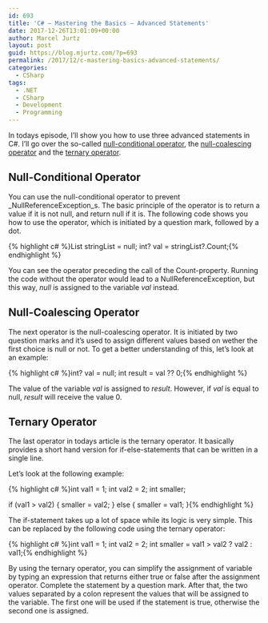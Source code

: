 ```yaml
---
id: 693
title: 'C# – Mastering the Basics – Advanced Statements'
date: 2017-12-26T13:01:09+00:00
author: Marcel Jurtz
layout: post
guid: https://blog.mjurtz.com/?p=693
permalink: /2017/12/c-mastering-basics-advanced-statements/
categories:
  - CSharp
tags:
  - .NET
  - CSharp
  - Development
  - Programming
---
```

In todays episode, I&#8217;ll show you how to use three advanced statements in C#. I&#8217;ll go over the so-called [null-conditional operator](https://docs.microsoft.com/en-us/dotnet/csharp/language-reference/operators/null-conditional-operators), the [null-coalescing operator](https://docs.microsoft.com/en-us/dotnet/csharp/language-reference/operators/null-conditional-operator) and the [ternary operator](https://docs.microsoft.com/en-us/dotnet/csharp/language-reference/operators/conditional-operator).

## Null-Conditional Operator

You can use the null-conditional operator to prevent _NullReferenceException_s. The basic principle of the operator is to return a value if it is not null, and return null if it is. The following code shows you how to use the operator, which is initiated by a question mark, followed by a dot.

{% highlight c# %}List<String> stringList = null;
int? val = stringList?.Count;{% endhighlight %}

You can see the operator preceding the call of the Count-property. Running the code without the operator would lead to a NullReferenceException, but this way, _null_ is assigned to the variable _val_ instead.

## Null-Coalescing Operator

The next operator is the null-coalescing operator. It is initiated by two question marks and it&#8217;s used to assign different values based on wether the first choice is null or not. To get a better understanding of this, let&#8217;s look at an example:

{% highlight c# %}int? val = null;
int result = val ?? 0;{% endhighlight %}

The value of the variable _val_ is assigned to _result_. However, if _val_ is equal to null, _result_ will receive the value 0.

## Ternary Operator

The last operator in todays article is the ternary operator. It basically provides a short hand version for if-else-statements that can be written in a single line.

Let&#8217;s look at the following example:

{% highlight c# %}int val1 = 1;
int val2 = 2;
int smaller;

if (val1 > val2)
{
    smaller = val2;
}
else
{
    smaller = val1;
}{% endhighlight %}

The if-statement takes up a lot of space while its logic is very simple. This can be replaced by the following code using the ternary operator:

{% highlight c# %}int val1 = 1;
int val2 = 2;
int smaller = val1 > val2 ? val2 : val1;{% endhighlight %}

By using the ternary operator, you can simplify the assignment of variable by typing an expression that returns either true or false after the assignment operator. Complete the statement by a question mark. After that, the two values separated by a colon represent the values that will be assigned to the variable. The first one will be used if the statement is true, otherwise the second one is assigned.